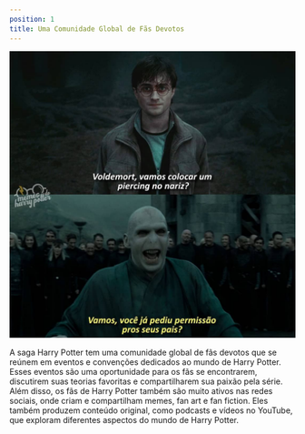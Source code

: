 ```yaml
---
position: 1
title: Uma Comunidade Global de Fãs Devotos
---
```


![Hogwarts](../../static/img/meme.jpg)

A saga Harry Potter tem uma comunidade global de fãs devotos que se reúnem em eventos e convenções dedicados ao mundo de Harry Potter. Esses eventos são uma oportunidade para os fãs se encontrarem, discutirem suas teorias favoritas e compartilharem sua paixão pela série. Além disso, os fãs de Harry Potter também são muito ativos nas redes sociais, onde criam e compartilham memes, fan art e fan fiction. Eles também produzem conteúdo original, como podcasts e vídeos no YouTube, que exploram diferentes aspectos do mundo de Harry Potter.